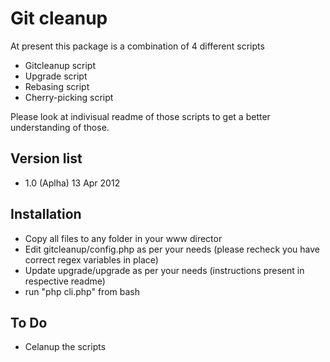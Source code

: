 Git cleanup
=============

At present this package is a combination of 4 different scripts
* Gitcleanup script
* Upgrade script
* Rebasing script
* Cherry-picking script

Please look at indivisual readme of those scripts to get a better understanding of those.

Version list
--------------
* 1.0 (Aplha) 13 Apr 2012

Installation
-----------------
* Copy all files to any folder in your www director
* Edit gitcleanup/config.php as per your needs (please recheck you have correct regex variables in place)
* Update upgrade/upgrade as per your needs (instructions present in respective readme)
* run "php cli.php" from bash

To Do
------------------
* Celanup the scripts
